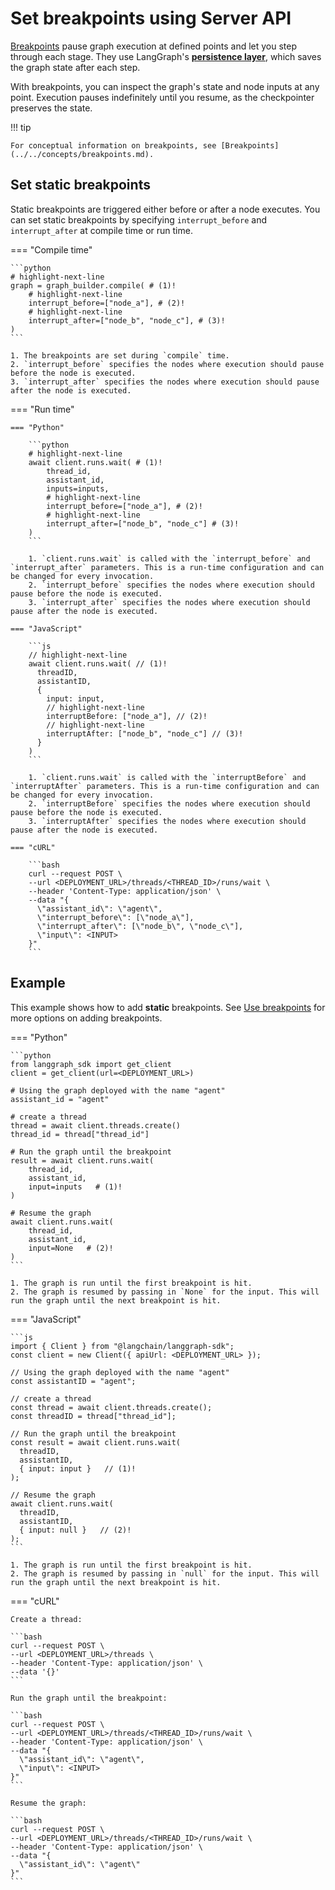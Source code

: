 # Set breakpoints using Server API

[Breakpoints](../../concepts/breakpoints.md) pause graph execution at defined points and let you step through each stage. They use LangGraph's [**persistence layer**](../../concepts/persistence.md), which saves the graph state after each step.

With breakpoints, you can inspect the graph's state and node inputs at any point. Execution pauses indefinitely until you resume, as the checkpointer preserves the state.

!!! tip

    For conceptual information on breakpoints, see [Breakpoints](../../concepts/breakpoints.md).

## Set static breakpoints

Static breakpoints are triggered either before or after a node executes. You can set static breakpoints by specifying `interrupt_before` and `interrupt_after` at compile time or run time.

=== "Compile time"

    ```python
    # highlight-next-line
    graph = graph_builder.compile( # (1)!
        # highlight-next-line
        interrupt_before=["node_a"], # (2)!
        # highlight-next-line
        interrupt_after=["node_b", "node_c"], # (3)!
    )
    ```

    1. The breakpoints are set during `compile` time.
    2. `interrupt_before` specifies the nodes where execution should pause before the node is executed.
    3. `interrupt_after` specifies the nodes where execution should pause after the node is executed.

=== "Run time"

    === "Python"

        ```python
        # highlight-next-line
        await client.runs.wait( # (1)!
            thread_id,
            assistant_id,
            inputs=inputs,
            # highlight-next-line
            interrupt_before=["node_a"], # (2)!
            # highlight-next-line
            interrupt_after=["node_b", "node_c"] # (3)!
        )
        ```

        1. `client.runs.wait` is called with the `interrupt_before` and `interrupt_after` parameters. This is a run-time configuration and can be changed for every invocation.
        2. `interrupt_before` specifies the nodes where execution should pause before the node is executed.
        3. `interrupt_after` specifies the nodes where execution should pause after the node is executed.

    === "JavaScript"

        ```js
        // highlight-next-line
        await client.runs.wait( // (1)!
          threadID,
          assistantID,
          {
            input: input,
            // highlight-next-line
            interruptBefore: ["node_a"], // (2)!
            // highlight-next-line
            interruptAfter: ["node_b", "node_c"] // (3)!
          }
        )
        ```

        1. `client.runs.wait` is called with the `interruptBefore` and `interruptAfter` parameters. This is a run-time configuration and can be changed for every invocation.
        2. `interruptBefore` specifies the nodes where execution should pause before the node is executed.
        3. `interruptAfter` specifies the nodes where execution should pause after the node is executed.

    === "cURL"

        ```bash
        curl --request POST \
        --url <DEPLOYMENT_URL>/threads/<THREAD_ID>/runs/wait \
        --header 'Content-Type: application/json' \
        --data "{
          \"assistant_id\": \"agent\",
          \"interrupt_before\": [\"node_a\"],
          \"interrupt_after\": [\"node_b\", \"node_c\"],
          \"input\": <INPUT>
        }"
        ```

## Example

This example shows how to add **static** breakpoints. See [Use breakpoints](../../how-tos/human_in_the_loop/breakpoints.md) for more options on adding breakpoints.

=== "Python"

    ```python
    from langgraph_sdk import get_client
    client = get_client(url=<DEPLOYMENT_URL>)

    # Using the graph deployed with the name "agent"
    assistant_id = "agent"

    # create a thread
    thread = await client.threads.create()
    thread_id = thread["thread_id"]

    # Run the graph until the breakpoint
    result = await client.runs.wait(
        thread_id,
        assistant_id,
        input=inputs   # (1)!
    )

    # Resume the graph
    await client.runs.wait(
        thread_id,
        assistant_id,
        input=None   # (2)!
    )
    ```

    1. The graph is run until the first breakpoint is hit.
    2. The graph is resumed by passing in `None` for the input. This will run the graph until the next breakpoint is hit.

=== "JavaScript"

    ```js
    import { Client } from "@langchain/langgraph-sdk";
    const client = new Client({ apiUrl: <DEPLOYMENT_URL> });

    // Using the graph deployed with the name "agent"
    const assistantID = "agent";

    // create a thread
    const thread = await client.threads.create();
    const threadID = thread["thread_id"];

    // Run the graph until the breakpoint
    const result = await client.runs.wait(
      threadID,
      assistantID,
      { input: input }   // (1)!
    );

    // Resume the graph
    await client.runs.wait(
      threadID,
      assistantID,
      { input: null }   // (2)!
    );
    ```

    1. The graph is run until the first breakpoint is hit.
    2. The graph is resumed by passing in `null` for the input. This will run the graph until the next breakpoint is hit.

=== "cURL"

    Create a thread:

    ```bash
    curl --request POST \
    --url <DEPLOYMENT_URL>/threads \
    --header 'Content-Type: application/json' \
    --data '{}'
    ```

    Run the graph until the breakpoint:

    ```bash
    curl --request POST \
    --url <DEPLOYMENT_URL>/threads/<THREAD_ID>/runs/wait \
    --header 'Content-Type: application/json' \
    --data "{
      \"assistant_id\": \"agent\",
      \"input\": <INPUT>
    }"
    ```

    Resume the graph:

    ```bash
    curl --request POST \
    --url <DEPLOYMENT_URL>/threads/<THREAD_ID>/runs/wait \
    --header 'Content-Type: application/json' \
    --data "{
      \"assistant_id\": \"agent\"
    }"
    ```